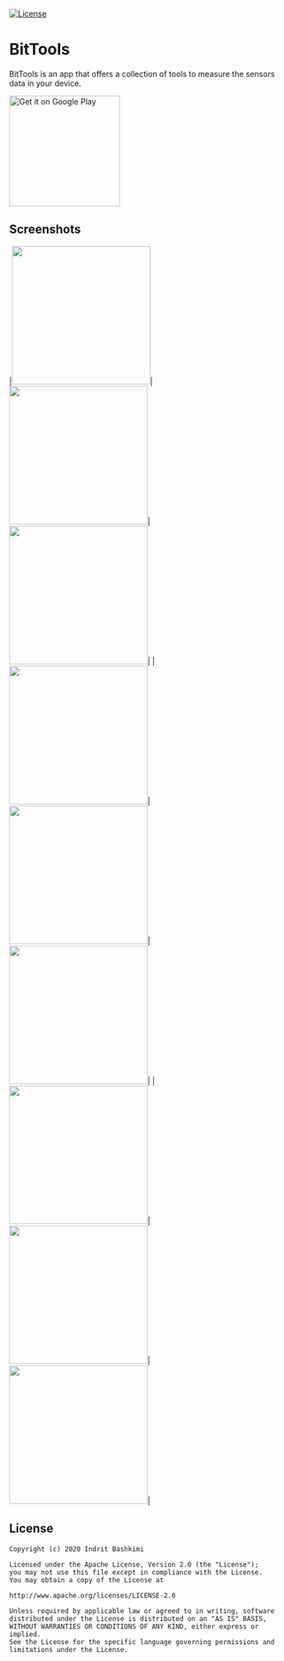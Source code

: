 [![License](https://img.shields.io/badge/license-Apache%202-4EB1BA.svg?style=flat-square)](https://www.apache.org/licenses/LICENSE-2.0.html)

# BitTools

BitTools is an app that offers a collection of tools to measure the sensors data in your device.

<a href="https://play.google.com/store/apps/details?id=com.ibashkimi.bittools"><img alt="Get it on Google Play" src="https://play.google.com/intl/en_us/badges/images/generic/en_badge_web_generic.png" width="200px"/></a>

## Screenshots
|<img src="screenshots/home.png" width="250">|<img src="screenshots/accelerometer.png" width="250">|<img src="screenshots/barometer.png" width="250">|
|<img src="screenshots/compass.png" width="250">|<img src="screenshots/light_meter.png" width="250">|<img src="screenshots/level.png" width="250">|
|<img src="screenshots/ruler.png" width="250">|<img src="screenshots/protractor.png" width="250">|<img src="screenshots/themes.png" width="250">|

## License
    Copyright (c) 2020 Indrit Bashkimi

    Licensed under the Apache License, Version 2.0 (the "License");
    you may not use this file except in compliance with the License.
    You may obtain a copy of the License at

    http://www.apache.org/licenses/LICENSE-2.0

    Unless required by applicable law or agreed to in writing, software
    distributed under the License is distributed on an "AS IS" BASIS,
    WITHOUT WARRANTIES OR CONDITIONS OF ANY KIND, either express or implied.
    See the License for the specific language governing permissions and
    limitations under the License.
